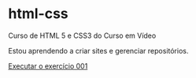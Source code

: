 # html-css
 Curso de HTML 5 e CSS3 do Curso em Vídeo

 Estou aprendendo a criar sites e gerenciar repositórios.

 <a href = "/exercicios/ex001/index.html"> Executar o exercício 001 </a>
